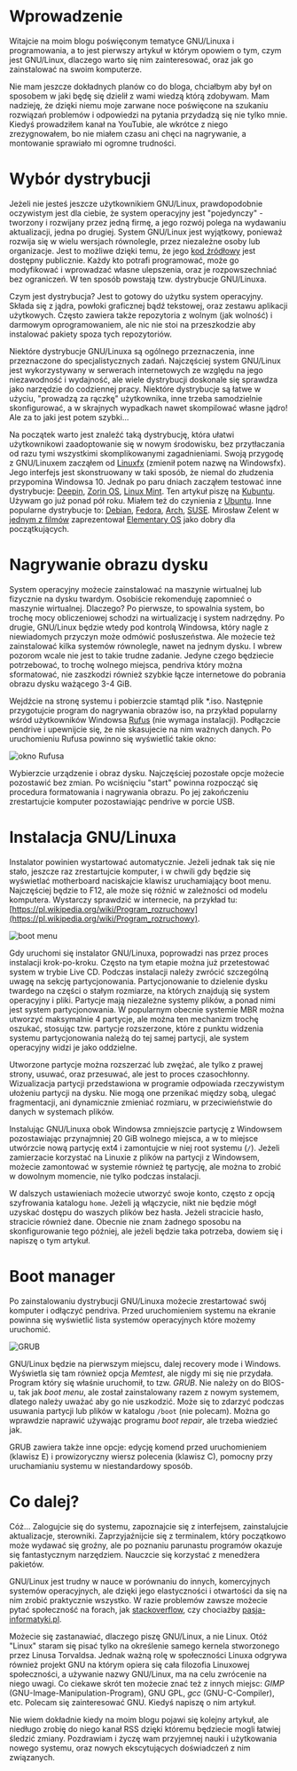 # Wprowadzenie

Witajcie na moim blogu poświęconym tematyce GNU/Linuxa i programowania, a to jest pierwszy artykuł w którym opowiem o tym, czym jest GNU/Linux, dlaczego warto się nim zainteresować, oraz jak go zainstalować na swoim komputerze.

Nie mam jeszcze dokładnych planów co do bloga, chciałbym aby był on sposobem w jaki będę się dzielił z wami wiedzą którą zdobywam. Mam nadzieję, że dzięki niemu moje zarwane noce poświęcone na szukaniu rozwiązań problemów i odpowiedzi na pytania przydadzą się nie tylko mnie. Kiedyś prowadziłem kanał na YouTubie, ale wkrótce z niego zrezygnowałem, bo nie miałem czasu ani chęci na nagrywanie, a montowanie sprawiało mi ogromne trudności.

# Wybór dystrybucji

Jeżeli nie jesteś jeszcze użytkownikiem GNU/Linux, prawdopodobnie oczywistym jest dla ciebie, że system operacyjny jest "pojedynczy" - tworzony i rozwijany przez jedną firmę, a jego rozwój polega na wydawaniu aktualizacji, jedna po drugiej. System GNU/Linux jest wyjątkowy, ponieważ rozwija się w wielu wersjach równolegle, przez niezależne osoby lub organizacje. Jest to możliwe dzięki temu, że jego [kod źródłowy](https://github.com/torvalds/linux) jest dostępny publicznie. Każdy kto potrafi programować, może go modyfikować i wprowadzać własne ulepszenia, oraz je rozpowszechniać bez ograniczeń. W ten sposób powstają tzw. dystrybucje GNU/Linuxa.

Czym jest dystrybucja? Jest to gotowy do użytku system operacyjny. Składa się z jądra, powłoki graficznej bądź tekstowej, oraz zestawu aplikacji użytkowych. Często zawiera także repozytoria z wolnym (jak wolność) i darmowym oprogramowaniem, ale nic nie stoi na przeszkodzie aby instalować pakiety spoza tych repozytoriów.

Niektóre dystrybucje GNU/Linuxa są ogólnego przeznaczenia, inne przeznaczone do specjalistycznych zadań. Najczęściej system GNU/Linux jest wykorzystywany w serwerach internetowych ze względu na jego niezawodność i wydajność, ale wiele dystrybucji doskonale się sprawdza jako narzędzie do codziennej pracy. Niektóre dystrybucje są łatwe w użyciu, "prowadzą za rączkę" użytkownika, inne trzeba samodzielnie skonfigurować, a w skrajnych wypadkach nawet skompilować własne jądro! Ale za to jaki jest potem szybki...

Na początek warto jest znaleźć taką dystrybucję, która ułatwi użytkownikowi zaadoptowanie się w nowym środowisku, bez przytłaczania od razu tymi wszystkimi skomplikowanymi zagadnieniami. Swoją przygodę z GNU/Linuxem zacząłem od [Linuxfx](https://www.linuxfx.org) (zmienił potem nazwę na Windowsfx). Jego interfejs jest skonstruowany w taki sposób, że niemal do złudzenia przypomina Windowsa 10. Jednak po paru dniach zacząłem testować inne dystrybucje: [Deepin](https://www.deepin.org/en/), [Zorin OS](https://zorinos.com/), [Linux Mint](https://linuxmint.com/). Ten artykuł piszę na [Kubuntu](https://kubuntu.org/). Używam go już ponad pół roku. Miałem też do czynienia z [Ubuntu](https://ubuntu.com/). Inne popularne dystrybucje to: [Debian](https://www.debian.org/), [Fedora](https://getfedora.org/), [Arch](https://archlinux.org/), [SUSE](https://www.suse.com/). Mirosław Zelent w [jednym z filmów](https://youtu.be/n_FffFwqBLA) zaprezentował [Elementary OS](https://elementary.io/) jako dobry dla początkujących.

# Nagrywanie obrazu dysku

System operacyjny możecie zainstalować na maszynie wirtualnej lub fizycznie na dysku twardym. Osobiście rekomenduję zapomnieć o maszynie wirtualnej. Dlaczego? Po pierwsze, to spowalnia system, bo trochę mocy obliczeniowej schodzi na wirtualizację i system nadrzędny. Po drugie, GNU/Linux będzie wtedy pod kontrolą Windowsa, który nagle z niewiadomych przyczyn może odmówić posłuszeństwa. Ale możecie też zainstalować kilka systemów równolegle, nawet na jednym dysku. I wbrew pozorom wcale nie jest to takie trudne zadanie. Jedyne czego będziecie potrzebować, to trochę wolnego miejsca, pendriva który można sformatować, nie zaszkodzi również szybkie łącze internetowe do pobrania obrazu dysku ważącego 3-4 GiB.

Wejdźcie na stronę systemu i pobierzcie stamtąd plik *.iso. Następnie przygotujcie program do nagrywania obrazów iso, na przykład popularny wśród użytkowników Windowsa [Rufus](https://rufus.ie/) (nie wymaga instalacji). Podłączcie pendrive i upewnijcie się, że nie skasujecie na nim ważnych danych. Po uruchomieniu Rufusa powinno się wyświetlić takie okno:

![okno Rufusa](https://rufus.ie/pics/rufus_pl.png)

Wybierzcie urządzenie i obraz dysku. Najczęściej pozostałe opcje możecie pozostawić bez zmian. Po wciśnięciu "start" powinna rozpocząć się procedura formatowania i nagrywania obrazu. Po jej zakończeniu zrestartujcie komputer pozostawiając pendrive w porcie USB.

# Instalacja GNU/Linuxa

Instalator powinien wystartować automatycznie. Jeżeli jednak tak się nie stało, jeszcze raz zrestartujcie komputer, i w chwili gdy będzie się wyświetlać motherboard naciskajcie klawisz uruchamiający boot menu. Najczęściej będzie to F12, ale może się różnić w zależności od modelu komputera. Wystarczy sprawdzić w internecie, na przykład tu: [https://pl.wikipedia.org/wiki/Program_rozruchowy](https://pl.wikipedia.org/wiki/Program_rozruchowy).

![boot menu](https://cdn1.expertreviews.co.uk/sites/expertreviews/files/2015/08/boot_menu.png?itok=puiPdZ7b)

Gdy uruchomi się instalator GNU/Linuxa, poprowadzi nas przez proces instalacji krok-po-kroku. Często na tym etapie można już przetestować system w trybie Live CD. Podczas instalacji należy zwrócić szczególną uwagę na sekcję partycjonowania. Partycjonowanie to dzielenie dysku twardego na części o stałym rozmiarze, na których znajdują się system operacyjny i pliki. Partycje mają niezależne systemy plików, a ponad nimi jest system partycjonowania. W popularnym obecnie systemie MBR można utworzyć maksymalnie 4 partycje, ale można ten mechanizm trochę oszukać, stosując tzw. partycje rozszerzone, które z punktu widzenia systemu partycjonowania należą do tej samej partycji, ale system operacyjny widzi je jako oddzielne.

Utworzone partycje można rozszerzać lub zwężać, ale tylko z prawej strony, usuwać, oraz przesuwać, ale jest to proces czasochłonny. Wizualizacja partycji przedstawiona w programie odpowiada rzeczywistym ułożeniu partycji na dysku. Nie mogą one przenikać między sobą, ulegać fragmentacji, ani dynamicznie zmieniać rozmiaru, w przeciwieństwie do danych w systemach plików.

Instalując GNU/Linuxa obok Windowsa zmniejszcie partycję z Windowsem pozostawiając przynajmniej 20 GiB wolnego miejsca, a w to miejsce utwórzcie nową partycję ext4 i zamontujcie w niej root systemu (`/`). Jeżeli zamierzacie korzystać na Linuxie z plików na partycji z Windowsem, możecie zamontować w systemie również tę partycję, ale można to zrobić w dowolnym momencie, nie tylko podczas instalacji.

W dalszych ustawieniach możecie utworzyć swoje konto, często z opcją szyfrowania katalogu `home`. Jeżeli ją włączycie, nikt nie będzie mógł uzyskać dostępu do waszych plików bez hasła. Jeżeli stracicie hasło, stracicie również dane. Obecnie nie znam żadnego sposobu na skonfigurowanie tego później, ale jeżeli będzie taka potrzeba, dowiem się i napiszę o tym artykuł.

# Boot manager

Po zainstalowaniu dystrybucji GNU/Linuxa możecie zrestartować swój komputer i odłączyć pendriva. Przed uruchomieniem systemu na ekranie powinna się wyświetlić lista systemów operacyjnych które możemy uruchomić.

![GRUB](https://upload.wikimedia.org/wikipedia/commons/1/12/GRUB_screenshot.png)

GNU/Linux będzie na pierwszym miejscu, dalej recovery mode i Windows. Wyświetla się tam również opcja *Memtest*, ale nigdy mi się nie przydała. Program który się właśnie uruchomił, to tzw. *GRUB*. Nie należy on do BIOS-u, tak jak *boot menu*, ale został zainstalowany razem z nowym systemem, dlatego należy uważać aby go nie uszkodzić. Może się to zdarzyć podczas usuwania partycji lub plików w katalogu `/boot` (nie polecam). Można go wprawdzie naprawić używając programu *boot repair*, ale trzeba wiedzieć jak.

GRUB zawiera także inne opcje: edycję komend przed uruchomieniem (klawisz E) i prowizoryczny wiersz polecenia (klawisz C), pomocny przy uruchamianiu systemu w niestandardowy sposób.

# Co dalej?

Cóż... Zalogujcie się do systemu, zapoznajcie się z interfejsem, zainstalujcie aktualizacje, sterowniki. Zaprzyjaźnijcie się z terminalem, który początkowo może wydawać się groźny, ale po poznaniu parunastu programów okazuje się fantastycznym narzędziem. Nauczcie się korzystać z menedżera pakietów.

GNU/Linux jest trudny w nauce w porównaniu do innych, komercyjnych systemów operacyjnych, ale dzięki jego elastyczności i otwartości da się na nim zrobić praktycznie wszystko. W razie problemów zawsze możecie pytać społeczność na forach, jak [stackoverflow](https://stackoverflow.com), czy chociażby [pasja-informatyki.pl](https://forum.pasja-informatyki.pl).

Możecie się zastanawiać, dlaczego piszę GNU/Linux, a nie Linux. Otóż "Linux" staram się pisać tylko na określenie samego kernela stworzonego przez Linusa Torvaldsa. Jednak ważną rolę w społeczności Linuxa odgrywa również projekt GNU na którym opiera się cała filozofia Linuxowej społeczności, a używanie nazwy GNU/Linux, ma na celu zwrócenie na niego uwagi. Co ciekawe skrót ten możecie znać też z innych miejsc: *GIMP* (GNU-Image-Manipulation-Program), GNU GPL, *gcc* (GNU-C-Compiler), etc. Polecam się zainteresować GNU. Kiedyś napiszę o nim artykuł.

Nie wiem dokładnie kiedy na moim blogu pojawi się kolejny artykuł, ale niedługo zrobię do niego kanał RSS dzięki któremu będziecie mogli łatwiej śledzić zmiany. Pozdrawiam i życzę wam przyjemnej nauki i użytkowania nowego systemu, oraz nowych ekscytujących doświadczeń z nim związanych.